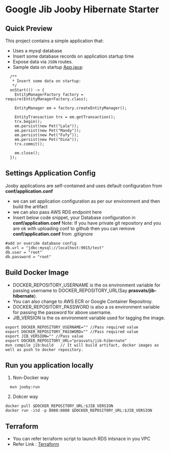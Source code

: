 
# Google Jib Jooby Hibernate Starter


## Quick Preview

This project contains a simple application that:

* Uses a mysql database
* Insert some database records on application startup time
* Expose data via `JSON` routes.
* Sample data on startup [App.java](https://github.com/prasvats/hibernate-starter/blob/master/src/main/java/starter/hbm/App.java):

```
  /**
   * Insert some data on startup:
   */
  onStart(() -> {
    EntityManagerFactory factory = require(EntityManagerFactory.class);

    EntityManager em = factory.createEntityManager();

    EntityTransaction trx = em.getTransaction();
    trx.begin();
    em.persist(new Pet("Lala"));
    em.persist(new Pet("Mandy"));
    em.persist(new Pet("Fufy"));
    em.persist(new Pet("Dina"));
    trx.commit();

    em.close();
  });
```
## Settings Application Config

Jooby applications are self-contained and uses default configuration from **conf/application.conf**
  - we can set application configuration as per our environment and then build the artifact
  - we can also pass AWS RDS endpoint here
  - Insert below code snippet, your Database configuration in  **conf/application.conf**
  Note: If you have private git repository and you are ok with uploading conf to github then you can remove **conf/application.conf** from .gitignore 
```
#add or overide database config
db.url = "jdbc:mysql://localhost:9015/test"
db.user = "root"
db.password = "root"
```

## Build Docker Image
  - DOCKER_REPOSITORY_USERNAME is the os environment variable for passing username to DOCKER_REPOSITORY_URL(Say **prasvats/jib-hibernate**).
  - You can also change to AWS ECR or Google Container Repositroy.
  - DOCKER_REPOSITORY_PASSWORD is also a os environment variable for passing the password for above username.
  - JIB_VERSION is the os environment variable used for tagging the image.

  ```
export DOCKER_REPOSITORY_USERNAME="" //Pass required value
export DOCKER_REPOSITORY_PASSWORD="" //Pass required value
export JIB_VERSION="" //Pass value
export DOCKER_REPOSITORY_URL="prasvats/jib-hibernate"
mvn compile jib:build   // It will build artifact, docker images as well as push to docker repository.
  ```


## Run you application locally 
1. Non-Docker way 
```
  mvn jooby:run 
```
2. Dokcer way 
```
docker pull $DOCKER_REPOSITORY_URL:$JIB_VERSION
docker run -itd -p 8080:8080 $DOCKER_REPOSITORY_URL:$JIB_VERSION
```

## Terraform
- You can refer terraform script to launch RDS intsnace in you VPC
- Refer Link : [Terraform](https://github.com/prasvats/terraform/tree/master/VPN-ALB-ECS/module/rds)
